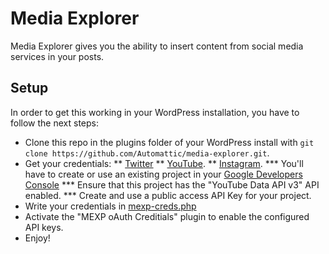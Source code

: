 Media Explorer
==============
Media Explorer gives you the ability to insert content from social media
services in your posts.

Setup
-----
In order to get this working in your WordPress installation, you have to follow
the next steps:

* Clone this repo in the plugins folder of your WordPress install with `git
clone https://github.com/Automattic/media-explorer.git`.
* Get your credentials:
** [Twitter](http://dev.twitter.com)
** [YouTube](https://developers.google.com/youtube/v3/).
** [Instagram](https://instagram.com/developer).
*** You'll have to create or use an existing project in your [Google Developers Console](https://cloud.google.com/console/project)
*** Ensure that this project has the "YouTube Data API v3" API enabled.
*** Create and use a public access API Key for your project.
* Write your credentials in [mexp-creds.php](https://github.com/Automattic/media-explorer/blob/master/mexp-creds.php)
* Activate the "MEXP oAuth Creditials" plugin to enable the configured API keys.
* Enjoy!
